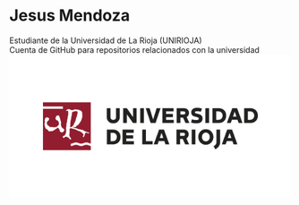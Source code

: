 # Jesus Mendoza  
Estudiante de la Universidad de La Rioja (UNIRIOJA)  
Cuenta de GitHub para repositorios relacionados con la universidad
![UR Logo](https://raw.githubusercontent.com/jemendoz/jemendoz/refs/heads/main/ur.png)
